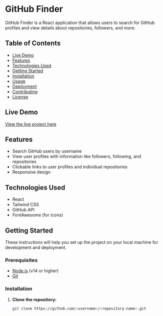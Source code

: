 # GitHub Finder

GitHub Finder is a React application that allows users to search for GitHub profiles and view details about repositories, followers, and more.

## Table of Contents

- [Live Demo](#live-demo)
- [Features](#features)
- [Technologies Used](#technologies-used)
- [Getting Started](#getting-started)
- [Installation](#installation)
- [Usage](#usage)
- [Deployment](#deployment)
- [Contributing](#contributing)
- [License](#license)

## Live Demo

[View the live project here](https://<username>.github.io/<repository-name>)

## Features

- Search GitHub users by username
- View user profiles with information like followers, following, and repositories
- Clickable links to user profiles and individual repositories
- Responsive design

## Technologies Used

- React
- Tailwind CSS
- GitHub API
- FontAwesome (for icons)

## Getting Started

These instructions will help you set up the project on your local machine for development and deployment.

### Prerequisites

- [Node.js](https://nodejs.org/) (v14 or higher)
- [Git](https://git-scm.com/)

### Installation

1. **Clone the repository:**

   ```bash
   git clone https://github.com/<username>/<repository-name>.git
